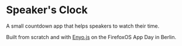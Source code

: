 Speaker's Clock
===============

A small countdown app that helps speakers to watch their time.

Built from scratch and with [Enyo.js](http://enyojs.com/) on the FirefoxOS App Day in Berlin.
